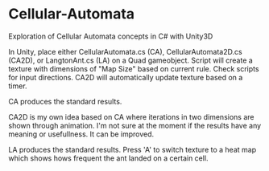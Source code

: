 # Cellular-Automata
Exploration of Cellular Automata concepts in C# with Unity3D

In Unity, place either CellularAutomata.cs (CA), CellularAutomata2D.cs (CA2D), or LangtonAnt.cs (LA) on a Quad gameobject.  Script will create a texture with dimensions of "Map Size" based on current rule.  Check scripts for input directions.  CA2D will automatically update texture based on a timer.

CA produces the standard results.  

CA2D is my own idea based on CA where iterations in two dimensions are shown through animation.  I'm not sure at the moment if the results have any meaning or usefullness.  It can be improved.

LA produces the standard results.  Press 'A' to switch texture to a heat map which shows hows frequent the ant landed on a certain cell.
